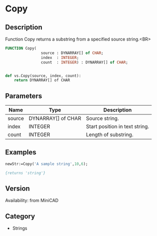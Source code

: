 # Copy

## Description
Function Copy returns a substring from a specified source string.&lt;BR&gt;


```pascal
FUNCTION Copy(
				source : DYNARRAY[] of CHAR;
				index  : INTEGER;
				count  : INTEGER) : DYNARRAY[] of CHAR;
```

```python

def vs.Copy(source, index, count):
    return DYNARRAY[] of CHAR
```

## Parameters
|Name|Type|Description|
|---|---|---|
|source|DYNARRAY[] of CHAR|Source string.|
|index|INTEGER|Start position in text string.|
|count|INTEGER|Length of substring.|

## Examples
```pascal
newStr:=Copy('A sample string',10,6);

{returns 'string'}


```

## Version
Availability: from MiniCAD
## Category
* Strings

